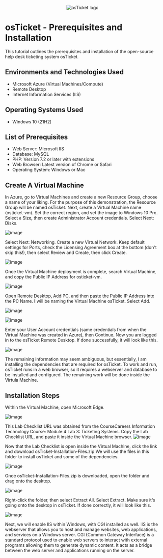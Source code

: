 <p align="center">
<img src="https://i.imgur.com/Clzj7Xs.png" alt="osTicket logo"/>
</p>

<h1>osTicket - Prerequisites and Installation</h1>
This tutorial outlines the prerequisites and installation of the open-source help desk ticketing system osTicket.<br />


<h2>Environments and Technologies Used</h2>

- Microsoft Azure (Virtual Machines/Compute)
- Remote Desktop
- Internet Information Services (IIS)

<h2>Operating Systems Used </h2>

- Windows 10</b> (21H2)

<h2>List of Prerequisites</h2>

- Web Server: Microsoft IIS
- Database: MySQL
- PHP: Version 7.2 or later with extensions
- Web Browser: Latest version of Chrome or Safari
- Operating System: Windows or Mac


<h2>Create A Virtual Machine</h2>

In Azure, go to Virtual Machines and create a new Resource Group, choose a name of your liking. For the purpose of this demonstration, the Resource Group will be named osTicket. Next, create a Virtual Machine name (osticket-vm). Set the correct region, and set the image to Windows 10 Pro. Select a Size, then create Administrator Account credentials. Select Next: Disks.
  
![image](https://github.com/user-attachments/assets/affc680d-dd0a-4416-8fc5-64f78d4808a1)  


Select Next: Networking. Create a new Virtual Network. Keep default settings for Ports, check the Licensing Agreement box at the bottom (don't skip this!), then select Review and Create, then click Create.

![image](https://github.com/user-attachments/assets/affc680d-dd0a-4416-8fc5-64f78d4808a1)  


Once the Virtual Machine deployment is complete, search Virtual Machine, and copy the Public IP Address for osticket-vm.

![image](https://github.com/user-attachments/assets/affc680d-dd0a-4416-8fc5-64f78d4808a1)  


Open Remote Desktop, Add PC, and then paste the Public IP Address into the PC Name. I will be naming the Virtual Machine osTicket. Select Add. 

![image](https://github.com/user-attachments/assets/affc680d-dd0a-4416-8fc5-64f78d4808a1)  

![image](https://github.com/user-attachments/assets/affc680d-dd0a-4416-8fc5-64f78d4808a1)  


Enter your User Account credentials (same credentials from when the Virtual Machine was created in Azure), then Continue. Now you are logged in to the osTicket Remote Desktop. If done successfully, it will look like this. 

![image](https://github.com/user-attachments/assets/affc680d-dd0a-4416-8fc5-64f78d4808a1)  



The remaining information may seem ambiguous, but essentially, I am installing the dependencies that are required for osTicket. To work and run, osTicket runs in a web browser, so it requires a webserver and database to be installed and configured. The remaining work will be done inside the Virtula Machine.

<h2>Installation Steps</h2>
Within the Virtual Machine, open Microsoft Edge. 

![image](https://github.com/user-attachments/assets/affc680d-dd0a-4416-8fc5-64f78d4808a1)  


This Lab Checklist URL was obtained from the CourseCareers Information Technology Course: Module 4 Lab 3: Ticketing Systems. Copy the Lab Checklist URL, and paste it inside the Virtual Machine browser. 
![image](https://github.com/user-attachments/assets/affc680d-dd0a-4416-8fc5-64f78d4808a1)


Now that the Lab Checklist is open inside the Virtual Machine, click the link and download osTicket-Installation-Files.zip 
We will use the files in this folder to install osTicket and some of the dependencies.

 ![image](https://github.com/user-attachments/assets/affc680d-dd0a-4416-8fc5-64f78d4808a1)  


 Once osTicket-Installation-Files.zip is downloaded, open the folder and drag onto the desktop.

 ![image](https://github.com/user-attachments/assets/affc680d-dd0a-4416-8fc5-64f78d4808a1) 


 Right-click the folder, then select Extract All. Select Extract. Make sure it's going onto the desktop in osTicket. If done correctly, it will look like this.

  ![image](https://github.com/user-attachments/assets/affc680d-dd0a-4416-8fc5-64f78d4808a1)


Next, we will enable IIS within Windows, with CGI installed as well. IIS is the webserver that allows you to host and manage websites, web applications, and services on a Windows server. CGI (Common Gateway Interface) is a standard protocol used to enable web servers to interact with external programs allowing them to generate dynamic content. It acts as a bridge between the web server and applications running on the server.








  









